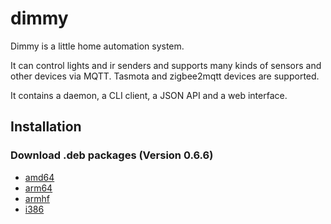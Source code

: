 # dimmy
Dimmy is a little home automation system.

It can control lights and ir senders and supports many kinds of sensors and other devices via MQTT.
Tasmota and zigbee2mqtt devices are supported.

It contains a daemon, a CLI client, a JSON API and a web interface.


## Installation
### Download .deb packages (Version 0.6.6)

* [amd64](http://deb.flupps.net/pool/main/d/dimmy/dimmy_0.6.6_amd64.deb)
* [arm64](http://deb.flupps.net/pool/main/d/dimmy/dimmy_0.6.6_arm64.deb)
* [armhf](http://deb.flupps.net/pool/main/d/dimmy/dimmy_0.6.6_armhf.deb)
* [i386](http://deb.flupps.net/pool/main/d/dimmy/dimmy_0.6.6_i386.deb)

